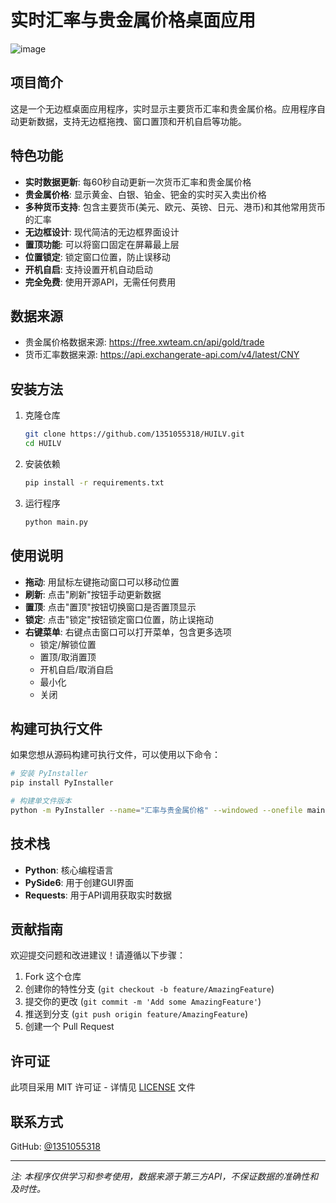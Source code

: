 # 实时汇率与贵金属价格桌面应用

![image](https://github.com/user-attachments/assets/1127d52a-6c2f-4689-8ade-0083e46c395f)


## 项目简介

这是一个无边框桌面应用程序，实时显示主要货币汇率和贵金属价格。应用程序自动更新数据，支持无边框拖拽、窗口置顶和开机自启等功能。

## 特色功能

- **实时数据更新**: 每60秒自动更新一次货币汇率和贵金属价格
- **贵金属价格**: 显示黄金、白银、铂金、钯金的实时买入卖出价格
- **多种货币支持**: 包含主要货币(美元、欧元、英镑、日元、港币)和其他常用货币的汇率
- **无边框设计**: 现代简洁的无边框界面设计
- **置顶功能**: 可以将窗口固定在屏幕最上层
- **位置锁定**: 锁定窗口位置，防止误移动
- **开机自启**: 支持设置开机自动启动
- **完全免费**: 使用开源API，无需任何费用

## 数据来源

- 贵金属价格数据来源: https://free.xwteam.cn/api/gold/trade
- 货币汇率数据来源: https://api.exchangerate-api.com/v4/latest/CNY

## 安装方法

1. 克隆仓库
   ```bash
   git clone https://github.com/1351055318/HUILV.git
   cd HUILV
   ```

2. 安装依赖
   ```bash
   pip install -r requirements.txt
   ```

3. 运行程序
   ```bash
   python main.py
   ```

## 使用说明

- **拖动**: 用鼠标左键拖动窗口可以移动位置
- **刷新**: 点击"刷新"按钮手动更新数据
- **置顶**: 点击"置顶"按钮切换窗口是否置顶显示
- **锁定**: 点击"锁定"按钮锁定窗口位置，防止误拖动
- **右键菜单**: 右键点击窗口可以打开菜单，包含更多选项
  - 锁定/解锁位置
  - 置顶/取消置顶
  - 开机自启/取消自启
  - 最小化
  - 关闭

## 构建可执行文件

如果您想从源码构建可执行文件，可以使用以下命令：

```bash
# 安装 PyInstaller
pip install PyInstaller

# 构建单文件版本
python -m PyInstaller --name="汇率与贵金属价格" --windowed --onefile main.py
```

## 技术栈

- **Python**: 核心编程语言
- **PySide6**: 用于创建GUI界面
- **Requests**: 用于API调用获取实时数据

## 贡献指南

欢迎提交问题和改进建议！请遵循以下步骤：

1. Fork 这个仓库
2. 创建你的特性分支 (`git checkout -b feature/AmazingFeature`)
3. 提交你的更改 (`git commit -m 'Add some AmazingFeature'`)
4. 推送到分支 (`git push origin feature/AmazingFeature`)
5. 创建一个 Pull Request

## 许可证

此项目采用 MIT 许可证 - 详情见 [LICENSE](LICENSE) 文件

## 联系方式

GitHub: [@1351055318](https://github.com/1351055318)

---

*注: 本程序仅供学习和参考使用，数据来源于第三方API，不保证数据的准确性和及时性。* 
